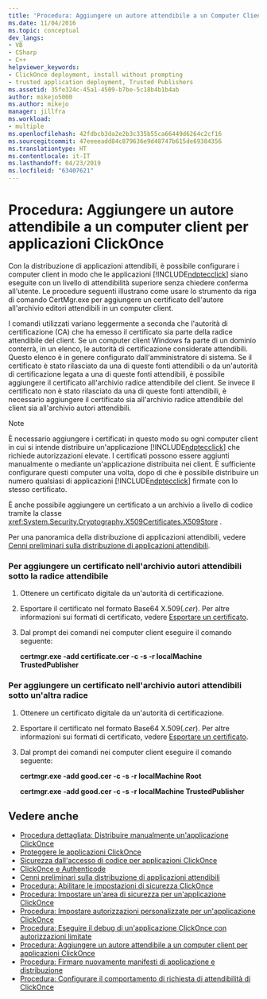 ```yaml
---
title: 'Procedura: Aggiungere un autore attendibile a un Computer Client per applicazioni ClickOnce | Microsoft Docs'
ms.date: 11/04/2016
ms.topic: conceptual
dev_langs:
- VB
- CSharp
- C++
helpviewer_keywords:
- ClickOnce deployment, install without prompting
- trusted application deployment, Trusted Publishers
ms.assetid: 35fe324c-45a1-4509-b7be-5c18b4b1b4ab
author: mikejo5000
ms.author: mikejo
manager: jillfra
ms.workload:
- multiple
ms.openlocfilehash: 42fdbcb3da2e2b3c335b55ca66449d6264c2cf16
ms.sourcegitcommit: 47eeeeadd84c879636e9d48747b615de69384356
ms.translationtype: HT
ms.contentlocale: it-IT
ms.lasthandoff: 04/23/2019
ms.locfileid: "63407621"
---
```

# <a name="how-to-add-a-trusted-publisher-to-a-client-computer-for-clickonce-applications"></a>Procedura: Aggiungere un autore attendibile a un computer client per applicazioni ClickOnce
Con la distribuzione di applicazioni attendibili, è possibile configurare i computer client in modo che le applicazioni [!INCLUDE[ndptecclick](../deployment/includes/ndptecclick_md.md)] siano eseguite con un livello di attendibilità superiore senza chiedere conferma all'utente. Le procedure seguenti illustrano come usare lo strumento da riga di comando CertMgr.exe per aggiungere un certificato dell'autore all'archivio editori attendibili in un computer client.

 I comandi utilizzati variano leggermente a seconda che l'autorità di certificazione (CA) che ha emesso il certificato sia parte della radice attendibile del client. Se un computer client Windows fa parte di un dominio conterrà, in un elenco, le autorità di certificazione considerate attendibili. Questo elenco è in genere configurato dall'amministratore di sistema. Se il certificato è stato rilasciato da una di queste fonti attendibili o da un'autorità di certificazione legata a una di queste fonti attendibili, è possibile aggiungere il certificato all'archivio radice attendibile del client. Se invece il certificato non è stato rilasciato da una di queste fonti attendibili, è necessario aggiungere il certificato sia all'archivio radice attendibile del client sia all'archivio autori attendibili.

> [!NOTE]
> È necessario aggiungere i certificati in questo modo su ogni computer client in cui si intende distribuire un'applicazione [!INCLUDE[ndptecclick](../deployment/includes/ndptecclick_md.md)] che richiede autorizzazioni elevate. I certificati possono essere aggiunti manualmente o mediante un'applicazione distribuita nei client. È sufficiente configurare questi computer una volta, dopo di che è possibile distribuire un numero qualsiasi di applicazioni [!INCLUDE[ndptecclick](../deployment/includes/ndptecclick_md.md)] firmate con lo stesso certificato.

 È anche possibile aggiungere un certificato a un archivio a livello di codice tramite la classe <xref:System.Security.Cryptography.X509Certificates.X509Store> .

 Per una panoramica della distribuzione di applicazioni attendibili, vedere [Cenni preliminari sulla distribuzione di applicazioni attendibili](../deployment/trusted-application-deployment-overview.md).

### <a name="to-add-a-certificate-to-the-trusted-publishers-store-under-the-trusted-root"></a>Per aggiungere un certificato nell'archivio autori attendibili sotto la radice attendibile

1. Ottenere un certificato digitale da un'autorità di certificazione.

2. Esportare il certificato nel formato Base64 X.509(*.cer*). Per altre informazioni sui formati di certificato, vedere [Esportare un certificato](http://go.microsoft.com/fwlink/?LinkId=164793).

3. Dal prompt dei comandi nei computer client eseguire il comando seguente:

     **certmgr.exe -add certificate.cer -c -s -r localMachine TrustedPublisher**

### <a name="to-add-a-certificate-to-the-trusted-publishers-store-under-a-different-root"></a>Per aggiungere un certificato nell'archivio autori attendibili sotto un'altra radice

1. Ottenere un certificato digitale da un'autorità di certificazione.

2. Esportare il certificato nel formato Base64 X.509(*.cer*). Per altre informazioni sui formati di certificato, vedere [Esportare un certificato](http://go.microsoft.com/fwlink/?LinkId=164793).

3. Dal prompt dei comandi nei computer client eseguire il comando seguente:

     **certmgr.exe -add good.cer -c -s -r localMachine Root**

     **certmgr.exe -add good.cer -c -s -r localMachine TrustedPublisher**

## <a name="see-also"></a>Vedere anche
- [Procedura dettagliata: Distribuire manualmente un'applicazione ClickOnce](../deployment/walkthrough-manually-deploying-a-clickonce-application.md)
- [Proteggere le applicazioni ClickOnce](../deployment/securing-clickonce-applications.md)
- [Sicurezza dall'accesso di codice per applicazioni ClickOnce](../deployment/code-access-security-for-clickonce-applications.md)
- [ClickOnce e Authenticode](../deployment/clickonce-and-authenticode.md)
- [Cenni preliminari sulla distribuzione di applicazioni attendibili](../deployment/trusted-application-deployment-overview.md)
- [Procedura: Abilitare le impostazioni di sicurezza ClickOnce](../deployment/how-to-enable-clickonce-security-settings.md)
- [Procedura: Impostare un'area di sicurezza per un'applicazione ClickOnce](../deployment/how-to-set-a-security-zone-for-a-clickonce-application.md)
- [Procedura: Impostare autorizzazioni personalizzate per un'applicazione ClickOnce](../deployment/how-to-set-custom-permissions-for-a-clickonce-application.md)
- [Procedura: Eseguire il debug di un'applicazione ClickOnce con autorizzazioni limitate](../deployment/how-to-debug-a-clickonce-application-with-restricted-permissions.md)
- [Procedura: Aggiungere un autore attendibile a un computer client per applicazioni ClickOnce](../deployment/how-to-add-a-trusted-publisher-to-a-client-computer-for-clickonce-applications.md)
- [Procedura: Firmare nuovamente manifesti di applicazione e distribuzione](../deployment/how-to-re-sign-application-and-deployment-manifests.md)
- [Procedura: Configurare il comportamento di richiesta di attendibilità di ClickOnce](../deployment/how-to-configure-the-clickonce-trust-prompt-behavior.md)
